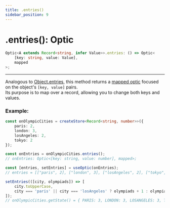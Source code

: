 ```yaml
---
title: .entries()
sidebar_position: 9
---
```


# .entries(): Optic

```ts
Optic<A extends Record<string, infer Value>>.entries: () => Optic<
    [key: string, value: Value],
    mapped
>;
```

---

Analogous to [Object.entries](https://developer.mozilla.org/docs/web/javascript/reference/global_objects/object/entries), this method returns a [mapped optic](<../../guides/mapped optics()>) focused on the object's `[key, value]` pairs.  
Its purpose is to map over a record, allowing you to change both keys and values.

### Example:

```ts
const onOlympicCities = createStore<Record<string, number>>({
    paris: 2,
    london: 3,
    losAngeles: 2,
    tokyo: 2
});

const onEntries = onOlympicCities.entries();
// onEntries: Optic<[key: string, value: number], mapped>;

const [entries, setEntries] = useOptic(onEntries);
// entries = [["paris", 2], ["london", 3], ["losAngeles", 2], ["tokyo", 2]];

setEntries(([city, olympiads]) => [
    city.toUpperCase,
    city === 'paris' || city === 'losAngeles' ? olympiads + 1 : olympiads
]);
// onOlympicCities.getState() = { PARIS: 3, LONDON: 3, LOSANGELES: 3, TOKYO: 2 };
```
